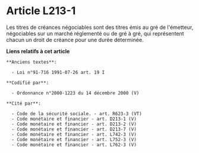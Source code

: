 # Article L213-1

Les titres de créances négociables sont des titres émis au gré de l'émetteur, négociables sur un marché réglementé ou de gré
à gré, qui représentent chacun un droit de créance pour une durée déterminée.

**Liens relatifs à cet article**

	**Anciens textes**:

	  - Loi n°91-716 1991-07-26 art. 19 I

	**Codifié par**:

	  - Ordonnance n°2000-1223 du 14 décembre 2000 (V)

	**Cité par**:

	  - Code de la sécurité sociale. - art. R623-3 (VT)
	  - Code monétaire et financier - art. D213-1 (V)
	  - Code monétaire et financier - art. D213-2 (V)
	  - Code monétaire et financier - art. D213-7 (V)
	  - Code monétaire et financier - art. L742-3 (V)
	  - Code monétaire et financier - art. L752-3 (V)
	  - Code monétaire et financier - art. L762-3 (V)
